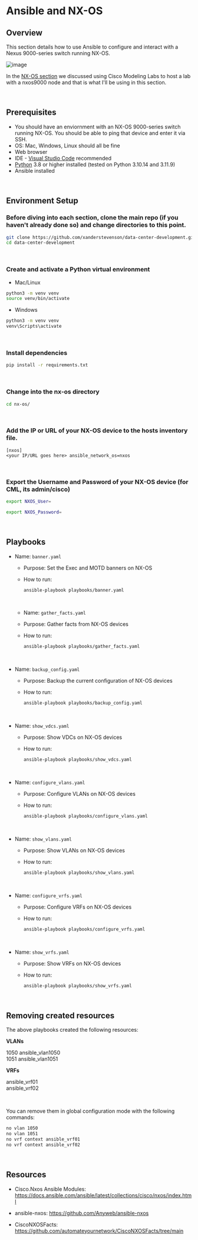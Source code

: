 # Ansible and NX-OS

## Overview 

This section details how to use Ansible to configure and interact with a Nexus 9000-series switch running NX-OS.

![image](https://github.com/xanderstevenson/data-center-development/assets/27918923/1904a965-1a41-471e-bc39-4c94dd420c9d)

In the [NX-OS section](https://github.com/xanderstevenson/data-center-development/tree/main/nx-os) we discussed using Cisco Modeling Labs to host a lab with a nxos9000 node and that is what I'll be using in this section.

<br>

## Prerequisites

- You should have an enviornment with an NX-OS 9000-series switch running NX-OS. You should be able to ping that device and enter it via SSH.
- OS: Mac, Windows, Linux should all be fine
- Web browser
- IDE - [Visual Studio Code](https://code.visualstudio.com/Download) recommended
- [Python](https://www.python.org/downloads/) 3.8 or higher installed (tested on Python 3.10.14 and 3.11.9)
- Ansible installed
<br>

## Environment Setup

### Before diving into each section, clone the main repo (if you haven't already done so) and change directories to this point.

```bash
git clone https://github.com/xanderstevenson/data-center-development.git
cd data-center-development
```
<br>

### Create and activate a Python virtual environment

- Mac/Linux
```bash
python3 -m venv venv
source venv/bin/activate
```
- Windows
```bash
python3 -m venv venv
venv\Scripts\activate
```
<br>

### Install dependencies

```bash
pip install -r requirements.txt
```
<br>

### Change into the nx-os directory

```bash
cd nx-os/
```
<br>

### Add the IP or URL of your NX-OS device to the hosts inventory file.

```
[nxos]
<your IP/URL goes here> ansible_network_os=nxos
```
<br>

### Export the Username and Password of your NX-OS device (for CML, its admin/cisco)

```bash
export NXOS_User=
```
```bash
export NXOS_Password=
```

<br>

## Playbooks

- Name: `banner.yaml`
  - Purpose: Set the Exec and MOTD banners on NX-OS
  - How to run:

    ```bash
    ansible-playbook playbooks/banner.yaml
    ```

  <br>


  - Name: `gather_facts.yaml`
  - Purpose: Gather facts from NX-OS devices
  - How to run:

    ```bash
    ansible-playbook playbooks/gather_facts.yaml
    ```

  <br>

- Name: `backup_config.yaml`
  - Purpose: Backup the current configuration of NX-OS devices
  - How to run:

    ```bash
    ansible-playbook playbooks/backup_config.yaml
    ```
  <br>


- Name: `show_vdcs.yaml`
  - Purpose: Show VDCs on NX-OS devices
  - How to run:

    ```bash
    ansible-playbook playbooks/show_vdcs.yaml
    ```

  <br>

- Name: `configure_vlans.yaml`
  - Purpose: Configure VLANs on NX-OS devices
  - How to run:

    ```bash
    ansible-playbook playbooks/configure_vlans.yaml
    ```

  <br>

- Name: `show_vlans.yaml`
  - Purpose: Show VLANs on NX-OS devices
  - How to run:

    ```bash
    ansible-playbook playbooks/show_vlans.yaml
    ```

  <br>

- Name: `configure_vrfs.yaml`
  - Purpose: Configure VRFs on NX-OS devices
  - How to run:

    ```bash
    ansible-playbook playbooks/configure_vrfs.yaml
    ```

  <br>

- Name: `show_vrfs.yaml`
  - Purpose: Show VRFs on NX-OS devices
  - How to run:

    ```bash
    ansible-playbook playbooks/show_vrfs.yaml
    ```

  <br>


## Removing created resources

The above playbooks created the following resources:

**VLANs**

1050 ansible_vlan1050                
1051 ansible_vlan1051 

**VRFs**

ansible_vrf01                                                 
ansible_vrf02 

<br>

You can remove them in global configuration mode with the following commands:

```bash
no vlan 1050
no vlan 1051
no vrf context ansible_vrf01
no vrf context ansible_vrf02
```

<br>

## Resources

- Cisco.Nxos Ansible Modules: https://docs.ansible.com/ansible/latest/collections/cisco/nxos/index.html

- ansible-nxos: https://github.com/Anyweb/ansible-nxos

- CiscoNXOSFacts: https://github.com/automateyournetwork/CiscoNXOSFacts/tree/main



